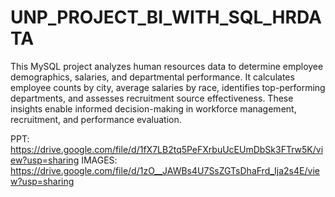 # UNP_PROJECT_BI_WITH_SQL_HRDATA

This MySQL project analyzes human resources data to determine employee demographics, salaries, and departmental performance. It calculates employee counts by city, average salaries by race, identifies top-performing departments, and assesses recruitment source effectiveness. These insights enable informed decision-making in workforce management, recruitment, and performance evaluation.

PPT: https://drive.google.com/file/d/1fX7LB2tq5PeFXrbuUcEUmDbSk3FTrw5K/view?usp=sharing
IMAGES: https://drive.google.com/file/d/1zO__JAWBs4U7SsZGTsDhaFrd_Ija2s4E/view?usp=sharing

